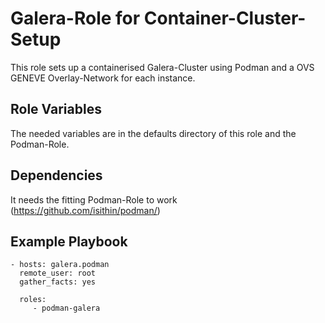 Galera-Role for Container-Cluster-Setup
=========

This role sets up a containerised Galera-Cluster using Podman and a OVS GENEVE Overlay-Network for each instance. 


Role Variables
--------------

The needed variables are in the defaults directory of this role and the Podman-Role. 

Dependencies
------------

It needs the fitting Podman-Role to work (https://github.com/isithin/podman/)

Example Playbook
----------------


    - hosts: galera.podman
      remote_user: root
      gather_facts: yes

      roles:
         - podman-galera

